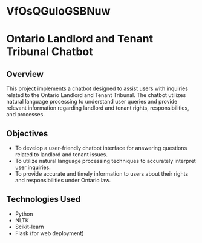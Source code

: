 # VfOsQGuIoGSBNuw

# Ontario Landlord and Tenant Tribunal Chatbot

## Overview
This project implements a chatbot designed to assist users with inquiries related to the Ontario Landlord and Tenant Tribunal. The chatbot utilizes natural language processing to understand user queries and provide relevant information regarding landlord and tenant rights, responsibilities, and processes.

## Objectives
- To develop a user-friendly chatbot interface for answering questions related to landlord and tenant issues.
- To utilize natural language processing techniques to accurately interpret user inquiries.
- To provide accurate and timely information to users about their rights and responsibilities under Ontario law.

## Technologies Used
- Python
- NLTK
- Scikit-learn
- Flask (for web deployment)
